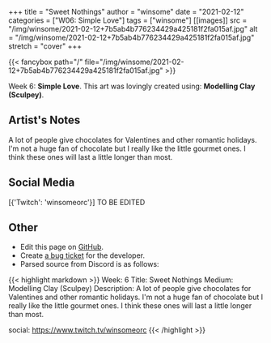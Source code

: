 +++
title =       "Sweet Nothings"
author =      "winsome"
date =        "2021-02-12"
categories =  ["W06: Simple Love"]
tags =        ["winsome"]
[[images]]
                      src = "/img/winsome/2021-02-12+7b5ab4b776234429a425181f2fa015af.jpg"
                      alt = "/img/winsome/2021-02-12+7b5ab4b776234429a425181f2fa015af.jpg"
                      stretch = "cover"
+++


{{< fancybox path="/" file="/img/winsome/2021-02-12+7b5ab4b776234429a425181f2fa015af.jpg" >}}


Week 6: **Simple Love**. This art was lovingly created using: **Modelling Clay (Sculpey)**.

## Artist's Notes

A lot of people give chocolates for Valentines and other romantic holidays. I'm not a huge fan of chocolate but I really like the little gourmet ones. I think these ones will last a little longer than most.

## Social Media

[{'Twitch': 'winsomeorc'}] TO BE EDITED

## Other

- Edit this page on [GitHub](https://github.com/teaminkling/web-refresh/edit/main/blog/content/blog/winsome-week-6-92a1.md).
- Create [a bug ticket](https://github.com/teaminkling/web-refresh/issues/new?assignees=&labels=bug&template=problem-report.md&title=) for the developer.
- Parsed source from Discord is as follows:

{{< highlight markdown >}}
Week: 6
Title: Sweet Nothings
Medium: Modelling Clay (Sculpey)
Description:
A lot of people give chocolates for Valentines and other romantic holidays. I'm not a huge fan of chocolate but I really like the little gourmet ones. I think these ones will last a little longer than most.

social: https://www.twitch.tv/winsomeorc
{{< /highlight >}}